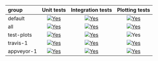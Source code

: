 | group| Unit tests | Integration tests | Plotting tests | 
| :--- | :---: | :---: | :---: |
| default| <a href="#"><img alt="Yes" title="Yes" src="https://via.placeholder.com/25x25/00ff00/000000.png?text=+"> </a>| <a href="#"><img alt="Yes" title="Yes" src="https://via.placeholder.com/25x25/00ff00/000000.png?text=+"></a> | <a href="#"><img alt="Yes" title="No" src="https://via.placeholder.com/25x25/ff0000/ffffff.png?text=+"></a> |
| all | <a href="#"><img alt="Yes" title="Yes" src="https://via.placeholder.com/25x25/00ff00/000000.png?text=+"></a> | <a href="#"><img alt="Yes" title="Yes" src="https://via.placeholder.com/25x25/00ff00/000000.png?text=+"></a> | <a href="#"><img alt="Yes" title="Yes" src="https://via.placeholder.com/25x25/00ff00/000000.png?text=+"></a> |
| test-plots | <a href="#"><img alt="Yes" title="Yes" src="https://via.placeholder.com/25x25/00ff00/000000.png?text=+"></a> | <a href="#"><img alt="Yes" title="Yes" src="https://via.placeholder.com/25x25/00ff00/000000.png?text=+"> </a>| <img alt="Yes" title="Yes" src="https://via.placeholder.com/25x25/00ff00/000000.png?text=+"></a> |
| travis-1 | <a href="#"><img alt="Yes" title="Yes" src="https://via.placeholder.com/25x25/00ff00/000000.png?text=+"></a> | <a href="#"><img alt="Yes" title="Yes" src="https://via.placeholder.com/25x25/00ff00/000000.png?text=+"></a> | <a href="#"><img alt="Yes" title="Yes" src="https://via.placeholder.com/25x25/00ff00/000000.png?text=+"></a> |
| appveyor-1 | <a href="#"><img alt="Yes" title="Yes"  src="https://via.placeholder.com/25x25/00ff00/000000.png?text=+"></a> | <a href="#"><img alt="Yes" title="Yes"  src="https://via.placeholder.com/25x25/00ff00/000000.png?text=+"></a> | <a href="#"><img alt="Yes" title="No" src="https://via.placeholder.com/25x25/ff0000/ffffff.png?text=+"></a> |

